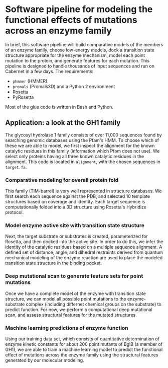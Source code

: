 # Software pipeline for modeling the functional effects of mutations across an enzyme family

In brief, this software pipeline will build comparative models of the members of an enzyme family, choose low-energy models, dock a transition state structure appropriate for the enzyme mechanism, model each point mutation to the protein, and generate features for each mutation. This pipeline is designed to handle thousands of input sequences and run on Cabernet in a few days. The requirements: 

- `phmmer` (HMMER) 
- `promals` (Promals3D) and a Python 2 environment 
- Rosetta 
- PyRosetta 

Most of the glue code is written in Bash and Python. 

## Application: a look at the GH1 family 

The glycosyl hydrolase 1 family consists of over 11,000 sequences found by searching genomic databases using the Pfam's HMM. To choose which of these we are able to model, we first inspect the alignment for the known catalytic residues in this family (information which Pfam does not use). We select only proteins having all three known catalytic residues in the alignment. This code is located in `alignment`, with the chosen sequences in `target.fa`. 

### Comparative modeling for overall protein fold

This family (TIM-barrel) is very well represented in structure databases. We first search each sequence against the PDB, and selected 10 template structures based on coverage and identity. Each target sequence is computationally folded into a 3D structure using Rosetta's Hybridize protocol. 

### Model enzyme active site with transition state structure 

Next, the target substrate or substrates is created, parameterized for Rosetta, and then docked into the active site. In order to do this, we infer the identity of the catalytic residues based on a multiple sequence alignment. A defined set of distance, angle, and dihedral restraints derived from quantum mechanical modeling of the enzyme reaction are used to place the modeled transition state structure in the binding pocket. 

### Deep mutational scan to generate feature sets for point mutations 

Once we have a complete model of the enzyme with transition state structure, we can model all possible point mutations to the enzyme-substrate complex (including differnet chemical groups on the substrate) to predict function. For now, we perform a computational deep mutational scan, and assess structural features for the mutated structures. 

### Machine learning predictions of enzyme function

Using our training data set, which consists of quantitative determination of enzyme kinetic constants for about 200 point mutants of BglB (a member of GH1), we are able to train a machine learning model to predict the functional effect of mutations across the enzyme family using the structural features generated by our molecular modeling. 
